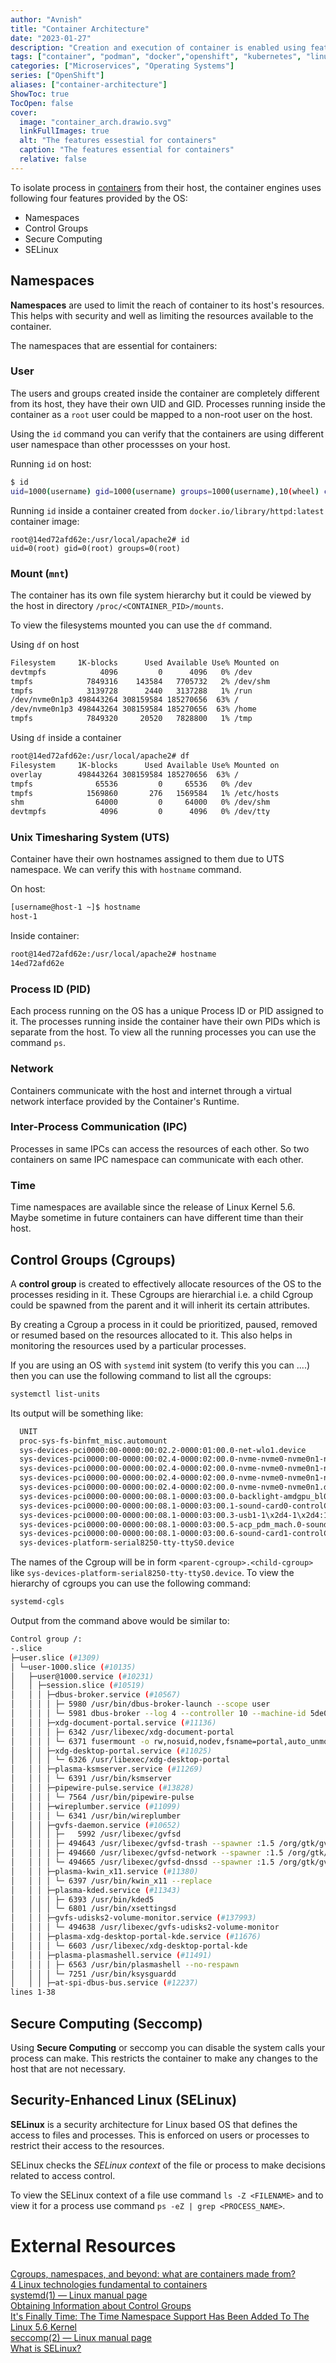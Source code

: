```yaml
---
author: "Avnish"
title: "Container Architecture"
date: "2023-01-27"
description: "Creation and execution of container is enabled using features such as namespaces, Cgroups, seccomp and SELinux"
tags: ["container", "podman", "docker","openshift", "kubernetes", "linux", "namespaces", "cgroups", "seccomp", "selinux"]
categories: ["Microservices", "Operating Systems"]
series: ["OpenShift"]
aliases: ["container-architecture"]
ShowToc: true
TocOpen: false
cover:
  image: "container_arch.drawio.svg"
  linkFullImages: true
  alt: "The features essestial for containers"
  caption: "The features essential for containers"
  relative: false
---
```


To isolate process in <a href="/openshift/containers" target="_blank">containers</a> from their host, the container engines uses following four features provided by the OS:
* Namespaces
* Control Groups
* Secure Computing
* SELinux

## Namespaces
**Namespaces** are used to limit the reach of container to its host's resources. This helps with security and well as limiting the resources available to the container.

The namespaces that are essential for containers:

### User
The users and groups created inside the container are completely different from its host, they have their own UID and GID. Processes running inside the container as a `root` user could be mapped to a non-root user on the host.

Using the `id` command you can verify that the containers are using different user namespace than other processses on your host.

Running `id` on host:
```bash
$ id
uid=1000(username) gid=1000(username) groups=1000(username),10(wheel) context=unconfined_u:unconfined_r:unconfined_t:s0-s0:c0.c1023
```

Running `id` inside a container created from `docker.io/library/httpd:latest` container image:
```
root@14ed72afd62e:/usr/local/apache2# id
uid=0(root) gid=0(root) groups=0(root)
```

### Mount (`mnt`)
The container has its own file system hierarchy but it could be viewed by the host in directory `/proc/<CONTAINER_PID>/mounts`.

To view the filesystems mounted you can use the `df` command.

Using `df` on host
```bash
Filesystem     1K-blocks      Used Available Use% Mounted on
devtmpfs            4096         0      4096   0% /dev
tmpfs            7849316    143584   7705732   2% /dev/shm
tmpfs            3139728      2440   3137288   1% /run
/dev/nvme0n1p3 498443264 308159584 185270656  63% /
/dev/nvme0n1p3 498443264 308159584 185270656  63% /home
tmpfs            7849320     20520   7828800   1% /tmp
```

Using `df` inside a container
```bash
root@14ed72afd62e:/usr/local/apache2# df
Filesystem     1K-blocks      Used Available Use% Mounted on
overlay        498443264 308159584 185270656  63% /
tmpfs              65536         0     65536   0% /dev
tmpfs            1569860       276   1569584   1% /etc/hosts
shm                64000         0     64000   0% /dev/shm
devtmpfs            4096         0      4096   0% /dev/tty
```

### Unix Timesharing System (UTS)
Container have their own hostnames assigned to them due to UTS namespace. We can verify this with `hostname` command.

On host:
```bash
[username@host-1 ~]$ hostname
host-1
```

Inside container:
```bash
root@14ed72afd62e:/usr/local/apache2# hostname
14ed72afd62e
```

### Process ID (PID)
Each process running on the OS has a unique Process ID or PID assigned to it. The processes running inside the container have their own PIDs which is separate from the host. 
To view all the running processes you can use the command `ps`.  

### Network
Containers communicate with the host and internet through a virtual network interface provided by the Container's Runtime.

### Inter-Process Communication (IPC)
Processes in same IPCs can access the resources of each other. So two containers on same IPC namespace can communicate with each other.

### Time
Time namespaces are available since the release of Linux Kernel 5.6.  
Maybe sometime in future containers can have different time than their host.

## Control Groups (Cgroups)
A **control group** is created to effectively allocate resources of the OS to the processes residing in it. These Cgroups are hierarchial i.e. a child Cgroup could be spawned from the parent and it will inherit its certain attributes.

By creating a Cgroup a process in it could be prioritized, paused, removed or resumed based on the resources allocated to it. This also helps in monitoring the resources used by a particular processes.

If you are using an OS with `systemd` init system (to verify this you can ....) then you can use the following command to list all the cgroups: 

```bash
systemctl list-units
```
Its output will be something like:
```bash
  UNIT                                                                                          LOAD   ACTIVE SUB       DESCRIPTION                                                         >
  proc-sys-fs-binfmt_misc.automount                                                             loaded active running   Arbitrary Executable File Formats File System Automount Point       >
  sys-devices-pci0000:00-0000:00:02.2-0000:01:00.0-net-wlo1.device                              loaded active plugged   /sys/devices/pci0000:00/0000:00:02.2/0000:01:00.0/net/wlo1
  sys-devices-pci0000:00-0000:00:02.4-0000:02:00.0-nvme-nvme0-nvme0n1-nvme0n1p1.device          loaded active plugged   SAMSUNG MZVLQ512HBLU-00BH1 EFI\x20System\x20Partition
  sys-devices-pci0000:00-0000:00:02.4-0000:02:00.0-nvme-nvme0-nvme0n1-nvme0n1p2.device          loaded active plugged   SAMSUNG MZVLQ512HBLU-00BH1 2
  sys-devices-pci0000:00-0000:00:02.4-0000:02:00.0-nvme-nvme0-nvme0n1-nvme0n1p3.device          loaded active plugged   SAMSUNG MZVLQ512HBLU-00BH1 fedora_localhost-live
  sys-devices-pci0000:00-0000:00:02.4-0000:02:00.0-nvme-nvme0-nvme0n1.device                    loaded active plugged   SAMSUNG MZVLQ512HBLU-00BH1
  sys-devices-pci0000:00-0000:00:08.1-0000:03:00.0-backlight-amdgpu_bl0.device                  loaded active plugged   /sys/devices/pci0000:00/0000:00:08.1/0000:03:00.0/backlight/amdgpu_b>
  sys-devices-pci0000:00-0000:00:08.1-0000:03:00.1-sound-card0-controlC0.device                 loaded active plugged   /sys/devices/pci0000:00/0000:00:08.1/0000:03:00.1/sound/card0/contro>
  sys-devices-pci0000:00-0000:00:08.1-0000:03:00.3-usb1-1\x2d4-1\x2d4:1.0-bluetooth-hci0.device loaded active plugged   /sys/devices/pci0000:00/0000:00:08.1/0000:03:00.3/usb1/1-4/1-4:1.0/b>
  sys-devices-pci0000:00-0000:00:08.1-0000:03:00.5-acp_pdm_mach.0-sound-card2-controlC2.device  loaded active plugged   /sys/devices/pci0000:00/0000:00:08.1/0000:03:00.5/acp_pdm_mach.0/sou>
  sys-devices-pci0000:00-0000:00:08.1-0000:03:00.6-sound-card1-controlC1.device                 loaded active plugged   /sys/devices/pci0000:00/0000:00:08.1/0000:03:00.6/sound/card1/contro>
  sys-devices-platform-serial8250-tty-ttyS0.device                                              
```

The names of the Cgroup will be in form `<parent-cgroup>.<child-cgroup>` like `sys-devices-platform-serial8250-tty-ttyS0.device`. To view the hierarchy of cgroups you can use the following command: 

```bash
systemd-cgls
```

Output from the command above would be similar to:
```bash
Control group /:
-.slice
├─user.slice (#1309)
│ └─user-1000.slice (#10135)
│   ├─user@1000.service (#10231)
│   │ ├─session.slice (#10519)
│   │ │ ├─dbus-broker.service (#10567)
│   │ │ │ ├─ 5980 /usr/bin/dbus-broker-launch --scope user
│   │ │ │ └─ 5981 dbus-broker --log 4 --controller 10 --machine-id 5de0a982c5304076a443a0974cc96359 --max-bytes 100000000000000 --max-fds 25000000000000 --max-matches 5000000000
│   │ │ ├─xdg-document-portal.service (#11136)
│   │ │ │ ├─ 6342 /usr/libexec/xdg-document-portal
│   │ │ │ └─ 6371 fusermount -o rw,nosuid,nodev,fsname=portal,auto_unmount,subtype=portal -- /run/user/1000/doc
│   │ │ ├─xdg-desktop-portal.service (#11025)
│   │ │ │ └─ 6326 /usr/libexec/xdg-desktop-portal
│   │ │ ├─plasma-ksmserver.service (#11269)
│   │ │ │ └─ 6391 /usr/bin/ksmserver
│   │ │ ├─pipewire-pulse.service (#13828)
│   │ │ │ └─ 7564 /usr/bin/pipewire-pulse
│   │ │ ├─wireplumber.service (#11099)
│   │ │ │ └─ 6341 /usr/bin/wireplumber
│   │ │ ├─gvfs-daemon.service (#10652)
│   │ │ │ ├─   5992 /usr/libexec/gvfsd
│   │ │ │ ├─ 494643 /usr/libexec/gvfsd-trash --spawner :1.5 /org/gtk/gvfs/exec_spaw/0
│   │ │ │ ├─ 494660 /usr/libexec/gvfsd-network --spawner :1.5 /org/gtk/gvfs/exec_spaw/1
│   │ │ │ └─ 494665 /usr/libexec/gvfsd-dnssd --spawner :1.5 /org/gtk/gvfs/exec_spaw/2
│   │ │ ├─plasma-kwin_x11.service (#11380)
│   │ │ │ └─ 6397 /usr/bin/kwin_x11 --replace
│   │ │ ├─plasma-kded.service (#11343)
│   │ │ │ ├─ 6393 /usr/bin/kded5
│   │ │ │ └─ 6801 /usr/bin/xsettingsd
│   │ │ ├─gvfs-udisks2-volume-monitor.service (#137993)
│   │ │ │ └─ 494638 /usr/libexec/gvfs-udisks2-volume-monitor
│   │ │ ├─plasma-xdg-desktop-portal-kde.service (#11676)
│   │ │ │ └─ 6603 /usr/libexec/xdg-desktop-portal-kde
│   │ │ ├─plasma-plasmashell.service (#11491)
│   │ │ │ ├─ 6563 /usr/bin/plasmashell --no-respawn
│   │ │ │ └─ 7251 /usr/bin/ksysguardd
│   │ │ ├─at-spi-dbus-bus.service (#12237)
lines 1-38
``` 

## Secure Computing (Seccomp)
Using **Secure Computing** or seccomp you can disable the system calls your process can make. This restricts the container to make any changes to the host that are not necessary.

## Security-Enhanced Linux (SELinux)
**SELinux** is a security architecture for Linux based OS that defines the access to files and processes. This is enforced on users or processes to restrict their access to the resources.

SELinux checks the *SELinux context* of the file or process to make decisions related to access control.

To view the SELinux context of a file use command `ls -Z <FILENAME>` and to view it for a process use command `ps -eZ | grep <PROCESS_NAME>`.

# External Resources

<a href="https://www.youtube.com/watch?v=sK5i-N34im8" target="_blank">Cgroups, namespaces, and beyond: what are containers made from?</a>  
<a href="https://opensource.com/article/21/8/container-linux-technology" target="_blank">4 Linux technologies fundamental to containers</a>  
<a href="https://man7.org/linux/man-pages/man1/init.1.html" target="_blank">systemd(1) — Linux manual page</a>  
<a href="https://access.redhat.com/documentation/en-us/red_hat_enterprise_linux/7/html/resource_management_guide/sec-obtaining_information_about_control_groups" target="_blank">Obtaining Information about Control Groups</a>  
<a href="https://www.phoronix.com/news/Time-Namespace-In-Linux-5.6" target="_blank">It's Finally Time: The Time Namespace Support Has Been Added To The Linux 5.6 Kernel</a>  
<a href="https://man7.org/linux/man-pages/man2/seccomp.2.html" target="_blank">seccomp(2) — Linux manual page</a>  
<a href="https://www.redhat.com/en/topics/linux/what-is-selinux" target="_blank">What is SELinux?</a>  